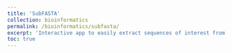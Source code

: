 ```yaml
---
title: 'SubFASTA'
collection: bioinformatics
permalink: /bioinformatics/subfasta/
excerpt: 'Interactive app to easily extract sequences of interest from a reference FASTA file'
toc: true
---
```

